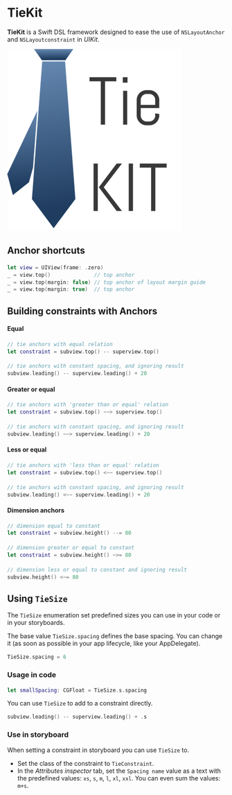 # TieKit

**TieKit** is a Swift DSL framework designed to ease the use of `NSLayoutAnchor` and `NSLayoutconstraint` in *UIKit*. 

![tiekit icon](https://github.com/RomainRoche/TieKit/blob/master/readme-assets/tiekit.png?raw=true)

## Anchor shortcuts

```swift
let view = UIView(frame: .zero)
_ = view.top()	            // top anchor
_ = view.top(margin: false)	// top anchor of layout margin guide
_ = view.top(margin: true)	// top anchor
```

## Building constraints with Anchors

#### Equal

```swift
// tie anchors with equal relation
let constraint = subview.top() -- superview.top()

// tie anchors with constant spacing, and ignoring result
subview.leading() -- superview.leading() + 20
```

#### Greater or equal

````swift
// tie anchors with 'greater than or equal' relation
let constraint = subview.top() ~~> superview.top()

// tie anchors with constant spacing, and ignoring result
subview.leading() ~~> superview.leading() + 20
````

#### Less or equal

````swift
// tie anchors with 'less than or equal' relation
let constraint = subview.top() <~~ superview.top()

// tie anchors with constant spacing, and ignoring result
subview.leading() <~~ superview.leading() + 20
````

#### Dimension anchors 

```swift
// dimension equal to constant
let constraint = subview.height() --= 80

// dimension greater or equal to constant
let constraint = subview.height() ~>= 80

// dimension less or equal to constant and ignoring result
subview.height() <~= 80
```

## Using `TieSize`

The `TieSize` enumeration set predefined sizes you can use in your code or in your storyboards.

The base value `TieSize.spacing` defines the base spacing. You can change it (as soon as possible in your app lifecycle, like your AppDelegate).

```swift
TieSize.spacing = 6
```

### Usage in code

```swift
let smallSpacing: CGFloat = TieSize.s.spacing
```

You can use `TieSize` to add to a constraint directly.

```swift
subview.leading() -- superview.leading() + .s
```

### Use in storyboard

When setting a constraint in storyboard you can use `TieSize` to. 

* Set the class of the constraint to `TieConstraint`.
* In the *Attributes inspector* tab, set the `Spacing name` value as a text with the predefined values: `xs`, `s`, `m`, `l`, `xl`, `xxl`. You can even sum the values: `m+s`.



